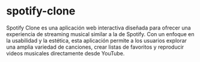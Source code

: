 # spotify-clone
Spotify Clone es una aplicación web interactiva diseñada para ofrecer una experiencia de streaming musical similar a la de Spotify. Con un enfoque en la usabilidad y la estética, esta aplicación permite a los usuarios explorar una amplia variedad de canciones, crear listas de favoritos y reproducir videos musicales directamente desde YouTube.
